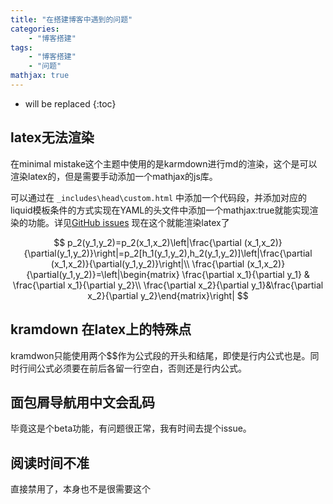 ```yaml
---
title: "在搭建博客中遇到的问题"
categories:
    - "博客搭建"
tags:
    - "博客搭建"
    - "问题"
mathjax: true
---
```


* will be replaced
{:toc}

## latex无法渲染

在minimal mistake这个主题中使用的是karmdown进行md的渲染，这个是可以渲染latex的，但是需要手动添加一个mathjax的js库。

可以通过在 `_includes\head\custom.html` 中添加一个代码段，并添加对应的liquid模板条件的方式实现在YAML的头文件中添加一个mathjax:true就能实现渲染的功能。详见[GitHub issues](https://github.com/mmistakes/minimal-mistakes/issues/735)
现在这个就能渲染latex了

$$
p_2(y_1,y_2)=p_2(x_1,x_2)\left|\frac{\partial (x_1,x_2)}{\partial(y_1,y_2)}\right|=p_2[h_1(y_1,y_2),h_2(y_1,y_2)]\left|\frac{\partial (x_1,x_2)}{\partial(y_1,y_2)}\right|\\
\frac{\partial (x_1,x_2)}{\partial(y_1,y_2)}=\left|\begin{matrix} \frac{\partial x_1}{\partial y_1} & \frac{\partial x_1}{\partial y_2}\\ \frac{\partial x_2}{\partial y_1}&\frac{\partial x_2}{\partial y_2}\end{matrix}\right|
$$

## kramdown 在latex上的特殊点

kramdwon只能使用两个$$作为公式段的开头和结尾，即使是行内公式也是。同时行间公式必须要在前后各留一行空白，否则还是行内公式。

## 面包屑导航用中文会乱码

毕竟这是个beta功能，有问题很正常，我有时间去提个issue。

## 阅读时间不准

直接禁用了，本身也不是很需要这个
